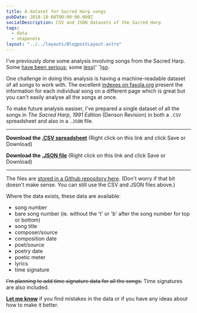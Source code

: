 ```yaml
---
title: A dataset for Sacred Harp songs
pubDate: 2018-10-08T00:00:00.000Z
socialDescription: CSV and JSON datasets of the Sacred Harp
tags:
  - data
  - shapenote
layout: "../../layouts/BlogpostLayout.astro"
---
```


I've previously done some analysis involving songs from the Sacred Harp. Some [have been serious](/blog/2018-02-07-female-composers-in-the-sacred-harp); some [less](/blog/2018-06-10-football-formations-in-sacred-harp-numbers){' '}[so](/blog/2018-06-10-square-numbers-in-sacred-harp-song-numbers).

One challenge in doing this analysis is having a machine-readable dataset of all songs to work with. The excellent [indexes on fasola.org](https://fasola.org/indexes/1991/) present the information for each individual song on a different page which is great but you can't easily analyse all the songs at once.

To make future analysis easiser, I've prepared a single dataset of all the songs in _The Sacred Harp, 1991 Edition_ (Denson Revision) in both a `.CSV` spreadsheet and also in a `.JSON` file.

---

**Download the [.CSV spreadsheet](https://raw.githubusercontent.com/edjw/Sacred-Harp-datasets/master/sacred_harp_songs_data.csv)** (Right click on this link and click Save or Download)

**Download the [.JSON file](https://raw.githubusercontent.com/edjw/Sacred-Harp-datasets/master/sacred_harp_songs_data.json)** (Right click on this link and click Save or Download)

---

The files are [stored in a Github repository here](https://github.com/edjw/Sacred-Harp-datasets). (Don't worry if that bit doesn't make sense. You can still use the CSV and JSON files above.)

Where the data exists, these data are available:

- song number
- bare song number (ie. without the 't' or 'b' after the song number for top or bottom)
- song title
- composer/source
- composition date
- poet/source
- poetry date
- poetic meter
- lyrics
- time signature

~~I'm planning to add time signature data for all the songs.~~ Time signatures are also included.

[**Let me know**](mailto:mail@edjohnsonwilliams.co.uk) if you find mistakes in the data or if you have any ideas about how to make it better.
